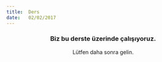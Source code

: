 ```yaml
---
title:  Ders
date:   02/02/2017
---
```


### <center>Biz bu derste üzerinde çalışıyoruz.</center>
<center>Lütfen daha sonra gelin.</center>